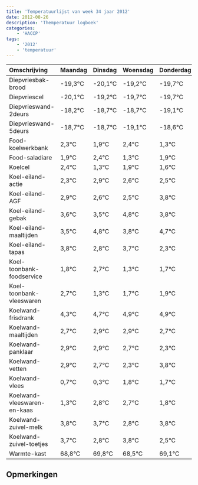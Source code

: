 ```yaml
---
title: 'Temperatuurlijst van week 34 jaar 2012'
date: 2012-08-26
description: 'Themperatuur logboek'
categories:
    - 'HACCP'
tags:
    - '2012'
    - 'temperatuur'
---
```

|Omschrijving|Maandag|Dinsdag|Woensdag|Donderdag|Vrijdag|Zaterdag|Zondag|
|:---|:---|:---|:---|:---|:---|:---|:---|
|Diepvriesbak-brood|-19,3°C|-20,1°C|-19,2°C|-19,7°C|-19,7°C|-20,1°C|-19,6°C|
|Diepvriescel|-20,1°C|-19,2°C|-19,7°C|-19,7°C|-20,1°C|-19,6°C|-20,7°C|
|Diepvrieswand-2deurs|-18,2°C|-18,7°C|-18,7°C|-19,1°C|-18,6°C|-19,7°C|-19,1°C|
|Diepvrieswand-5deurs|-18,7°C|-18,7°C|-19,1°C|-18,6°C|-19,7°C|-19,1°C|-19,4°C|
|Food-koelwerkbank|2,3°C|1,9°C|2,4°C|1,3°C|1,9°C|1,6°C|1,5°C|
|Food-saladiare|1,9°C|2,4°C|1,3°C|1,9°C|1,6°C|1,5°C|2,8°C|
|Koelcel|2,4°C|1,3°C|1,9°C|1,6°C|1,5°C|2,8°C|1,8°C|
|Koel-eiland-actie|2,3°C|2,9°C|2,6°C|2,5°C|3,8°C|2,8°C|3,7°C|
|Koel-eiland-AGF|2,9°C|2,6°C|2,5°C|3,8°C|2,8°C|3,7°C|2,3°C|
|Koel-eiland-gebak|3,6°C|3,5°C|4,8°C|3,8°C|4,7°C|3,3°C|3,7°C|
|Koel-eiland-maaltijden|3,5°C|4,8°C|3,8°C|4,7°C|3,3°C|3,7°C|3,9°C|
|Koel-eiland-tapas|3,8°C|2,8°C|3,7°C|2,3°C|2,7°C|2,9°C|2,9°C|
|Koel-toonbank-foodservice|1,8°C|2,7°C|1,3°C|1,7°C|1,9°C|1,9°C|1,7°C|
|Koel-toonbank-vleeswaren|2,7°C|1,3°C|1,7°C|1,9°C|1,9°C|1,7°C|1,3°C|
|Koelwand-frisdrank|4,3°C|4,7°C|4,9°C|4,9°C|4,7°C|4,3°C|5,8°C|
|Koelwand-maaltijden|2,7°C|2,9°C|2,9°C|2,7°C|2,3°C|3,8°C|3,7°C|
|Koelwand-panklaar|2,9°C|2,9°C|2,7°C|2,3°C|3,8°C|3,7°C|2,8°C|
|Koelwand-vetten|2,9°C|2,7°C|2,3°C|3,8°C|3,7°C|2,8°C|3,8°C|
|Koelwand-vlees|0,7°C|0,3°C|1,8°C|1,7°C|0,8°C|1,8°C|0,5°C|
|Koelwand-vleeswaren-en-kaas|1,3°C|2,8°C|2,7°C|1,8°C|2,8°C|1,5°C|2,1°C|
|Koelwand-zuivel-melk|3,8°C|3,7°C|2,8°C|3,8°C|2,5°C|3,1°C|2,6°C|
|Koelwand-zuivel-toetjes|3,7°C|2,8°C|3,8°C|2,5°C|3,1°C|2,6°C|2,9°C|
|Warmte-kast|68,8°C|69,8°C|68,5°C|69,1°C|68,6°C|68,9°C|69,0°C|

## Opmerkingen


